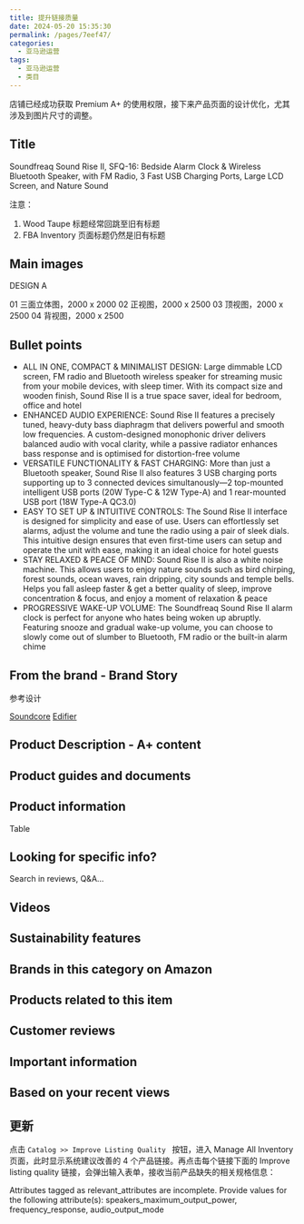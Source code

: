 ```yaml
---
title: 提升链接质量
date: 2024-05-20 15:35:30
permalink: /pages/7eef47/
categories: 
  - 亚马逊运营
tags: 
  - 亚马逊运营
  - 类目
---
```


店铺已经成功获取 Premium A+ 的使用权限，接下来产品页面的设计优化，尤其涉及到图片尺寸的调整。

## Title

Soundfreaq Sound Rise II, SFQ-16: Bedside Alarm Clock & Wireless Bluetooth Speaker, with FM Radio, 3 Fast USB Charging Ports, Large LCD Screen, and Nature Sound

注意：

1. Wood Taupe 标题经常回跳至旧有标题
2. FBA Inventory 页面标题仍然是旧有标题

## Main images

DESIGN A

01 三面立体图，2000 x 2000
02 正视图，2000 x 2500
03 顶视图，2000 x 2500
04 背视图，2000 x 2500

## Bullet points

- ALL IN ONE, COMPACT & MINIMALIST DESIGN: Large dimmable LCD screen, FM radio and Bluetooth wireless speaker for streaming music from your mobile devices, with sleep timer. With its compact size and wooden finish, Sound Rise II is a true space saver, ideal for bedroom, office and hotel
- ENHANCED AUDIO EXPERIENCE: Sound Rise II features a precisely tuned, heavy-duty bass diaphragm that delivers powerful and smooth low frequencies. A custom-designed monophonic driver delivers balanced audio with vocal clarity, while a passive radiator enhances bass response and is optimised for distortion-free volume
- VERSATILE FUNCTIONALITY & FAST CHARGING: More than just a Bluetooth speaker, Sound Rise II also features 3 USB charging ports supporting up to 3 connected devices simultanously—2 top-mounted intelligent USB ports (20W Type-C & 12W Type-A) and 1 rear-mounted USB port (18W Type-A QC3.0)
- EASY TO SET UP & INTUITIVE CONTROLS: The Sound Rise II interface is designed for simplicity and ease of use. Users can effortlessly set alarms, adjust the volume and tune the radio using a pair of sleek dials. This intuitive design ensures that even first-time users can setup and operate the unit with ease, making it an ideal choice for hotel guests
- STAY RELAXED & PEACE OF MIND: Sound Rise II is also a white noise machine. This allows users to enjoy nature sounds such as bird chirping, forest sounds, ocean waves, rain dripping, city sounds and temple bells. Helps you fall asleep faster & get a better quality of sleep, improve concentration & focus, and enjoy a moment of relaxation & peace
- PROGRESSIVE WAKE-UP VOLUME: The Soundfreaq Sound Rise II alarm clock is perfect for anyone who hates being woken up abruptly. Featuring snooze and gradual wake-up volume, you can choose to slowly come out of slumber to Bluetooth, FM radio or the built-in alarm chime

## From the brand - Brand Story

参考设计

[Soundcore](https://www.amazon.com/dp/B0CHFDWKWH)
[Edifier](https://www.amazon.com/dp/B09Q2T6M72)

## Product Description - A+ content

## Product guides and documents

## Product information

Table

## Looking for specific info?

Search in reviews, Q&A...

## Videos

## Sustainability features

## Brands in this category on Amazon

## Products related to this item

## Customer reviews

## Important information

## Based on your recent views

## 更新

点击 `Catalog >> Improve Listing Quality ` 按钮，进入 Manage All Inventory 页面，此时显示系统建议改善的 4 个产品链接。再点击每个链接下面的 Improve listing quality 链接，会弹出输入表单，接收当前产品缺失的相关规格信息：

Attributes tagged as relevant_attributes are incomplete. Provide values for the following attribute(s): speakers_maximum_output_power, frequency_response, audio_output_mode
